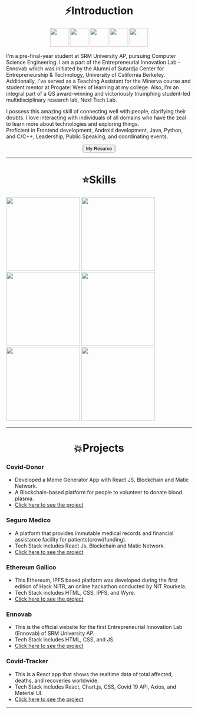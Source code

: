 <center><h1>⚡Introduction</h1>
<a href="https://www.linkedin.com/in/snh3003/"><img src="https://cdn4.iconfinder.com/data/icons/social-messaging-ui-color-shapes-2-free/128/social-linkedin-circle-512.png" alt="" height="50px"></a>
<a href="https://github.com/snh3003"><img src="https://image.flaticon.com/icons/png/512/25/25231.png" alt="" height="50px"></a>
<a href="https://www.hackerrank.com/shahsama542"><img src="https://upload.wikimedia.org/wikipedia/commons/6/65/HackerRank_logo.png" alt="" height="50px"></a>
<a href="https://medium.com/@shahsama542"><img src="https://miro.medium.com/max/390/1*emiGsBgJu2KHWyjluhKXQw.png" alt="" height="50px"></a>
<a href="https://www.youtube.com/user/kingsnh30"><img src="https://i.pinimg.com/originals/de/1c/91/de1c91788be0d791135736995109272a.png" alt="" height="50px"></a>
</center>
<p>
I'm a pre-final-year student at SRM University AP, pursuing Computer Science Engineering. I am a part of the Entrepreneurial Innovation Lab - Ennovab which was initiated by the Alumni of Sutardja Center for Entrepreneurship & Technology, University of California Berkeley. <br>
Additionally, I've served as a Teaching Assistant for the Minerva course and student mentor at Progate: Week of learning at my college.  Also, I’m an integral part of a QS award-winning and victoriously triumphing student-led multidisciplinary research lab, Next Tech Lab.
</p>
<p>
I possess this amazing skill of connecting well with people, clarifying their doubts. I love interacting with individuals of all domains who have the zeal to learn more about technologies and exploring things.<br>
Proficient in Frontend development, Android development, Java, Python, and C/C++, Leadership, Public Speaking, and coordinating events.
</p>

<center><button onclick="location.href='https://snh3003.github.io/covid-tracker/';">My Resume</button></center>
<hr>

<center><h1>⭐Skills</h1></center>

<img src="https://www.freecodecamp.org/news/content/images/size/w2000/2020/02/Ekran-Resmi-2019-11-18-18.08.13.png" alt="" height="200px">
<img src="https://raw.githubusercontent.com/isocpp/logos/master/cpp_logo.png" alt="" height="200px">
<img src="https://thumbs.dreamstime.com/b/java-logo-vector-design-commercial-brand-trademark-118452997.jpg" alt="" height="200px">
<img src="https://upload.wikimedia.org/wikipedia/commons/thumb/9/99/Unofficial_JavaScript_logo_2.svg/480px-Unofficial_JavaScript_logo_2.svg.png" alt="" height="200px">
<img src="https://upload.wikimedia.org/wikipedia/commons/thumb/c/c3/Python-logo-notext.svg/600px-Python-logo-notext.svg.png" alt="" height="200px">
<img src="https://1000logos.net/wp-content/uploads/2016/10/Android-Logo.png" alt="" height="200px">

<hr>

<center><h1>💥Projects</h1></center>

### Covid-Donor

- Developed a Meme Generator App with React JS, Blockchain and Matic Network.
- A Blockchain-based platform for people to volunteer to donate blood plasma.
- [Click here to see the project](https://rahul7668gupta.github.io/covid-donor/)

### Seguro Medico

- A platform that provides immutable medical records and financial assistance facility for patients(crowdfunding).
- Tech Stack includes React Js, Blockchain and Matic Network.
- [Click here to see the project](https://snh3003.github.io/altf4/)

### Ethereum Gallico

- This Ethereum, IPFS based platform was developed during the first edition of Hack NITR, an online hackathon conducted by NIT Rourkela.
- Tech Stack includes HTML, CSS, IPFS, and Wyre.
- [Click here to see the project](https://snh3003.github.io/HackNITR-Gallico/)

### Ennovab

- This is the official website for the first Entrepreneurial Innovation Lab (Ennovab) of SRM University AP.
- Tech Stack includes HTML, CSS, and JS.
- [Click here to see the project](https://ennovab.tech/)

### Covid-Tracker

- This is a React app that shows the realtime data of total affected, deaths, and recoveries worldwide.
- Tech Stack includes React, Chart.js, CSS, Covid 19 API, Axios, and Material UI.
- [Click here to see the project](https://snh3003.github.io/covid-tracker/)

<hr>



